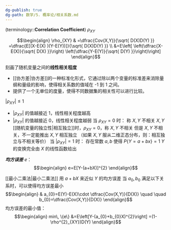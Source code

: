 ```yaml
---
dg-publish: true
dg-path: 数学/5. 概率论/相关系数.md
---
```

(terminology::**Correlation Coefficient**)   $\rho_{XY}$

$$\begin{align}
\rho_{XY} & =\dfrac{Cov(X,Y)}{\sqrt{ D(X)D(Y) }} =\dfrac{E[(X-E(X) )(Y-E(Y))]}{\sqrt{ D(X)D(Y) }} \\
&=E\left[ \left(\dfrac{X-E(X)}{\sqrt{ D(X) }}\right) \left(\dfrac{Y-E(Y)}{\sqrt{ D(Y) }}\right)\right]
\end{align}$$

刻画了随机变量之间的**线性相关程度**
- [[协方差\|协方差]]的一种标准化形式，它通过除以两个变量的标准差来消除量纲和量级的影响，使得相关系数的值域在 -1 到 1 之间。
- 提供了一个无单位的度量，使得不同数据集的相关性可以进行比较。


$|\rho_{XY}|\leq 1$
-  $|\rho_{XY}|$ 的值越接近 1，线性相关程度越高
-  $|\rho_{XY}|$ 的值越接近 0，线性相关程度越弱
当 $\rho_{XY}=0$ 时：
	称 $X,Y$ 不相关
	 $X,Y$ [[随机变量的独立性\|相互独立]]时，$\rho_{XY}=0$，称 $X,Y$ 不相关
	 但是 $X,Y$ 不相关，不一定能推出 $X,Y$ 相互独立
	（如果 $X,Y$ 服从二维正态分布，则：相互独立与不相关等价）
当 $\left\lvert  \rho_{XY} \right\rvert=1$ 时：
	存在常数 $a,b$ 使得 $P\left\{Y=a+bx \right\}=1$
	$Y$ 的变换完全由 $X$ 的线性函数给出


***均方误差*** $e$：
$$\begin{align}
e=E[Y-(a+bX)]^{2}
\end{align}$$


[[最小二乘法\|最小二乘法]]
用 $a+bX$ 来近似 $Y$ 的均方误差
当 $a_{0},b_{0}$ 满足以下关系时，可以使得均方误差最小
$$\begin{align}
 & a_{0}=E(Y)-E(X)\cdot \dfrac{Cov(X,Y)}{D(X)} \quad \quad  b_{0}=\dfrac{Cov(X,Y)}{D(X)}
\end{align}$$
均方误差的最小值：
$$\begin{align}
min\, \{e\} &=E\left[Y-(a_{0}+b_{0}X)^{2}\right] =(1-\rho^{2}_{XY})D(Y)
\end{align}$$

